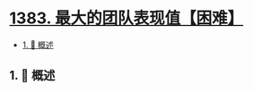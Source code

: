 # [1383. 最大的团队表现值【困难】](https://github.com/Tdahuyou/TNotes.leetcode/tree/main/notes/1383.%20%E6%9C%80%E5%A4%A7%E7%9A%84%E5%9B%A2%E9%98%9F%E8%A1%A8%E7%8E%B0%E5%80%BC%E3%80%90%E5%9B%B0%E9%9A%BE%E3%80%91)

<!-- region:toc -->

- [1. 📝 概述](#1--概述)

<!-- endregion:toc -->

## 1. 📝 概述
